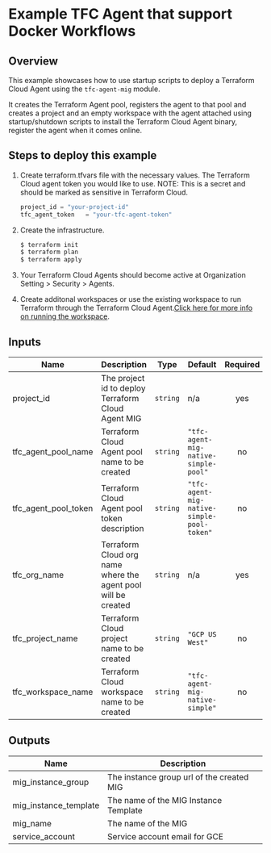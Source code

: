 # Example TFC Agent that support Docker Workflows

## Overview

This example showcases how to use startup scripts to deploy a Terraform Cloud Agent using the `tfc-agent-mig` module.

It creates the Terraform Agent pool, registers the agent to that pool and creates a project and an empty workspace with the agent attached using startup/shutdown scripts to install the Terraform Cloud Agent binary, register the agent when it comes online.

## Steps to deploy this example

1. Create terraform.tfvars file with the necessary values. The Terraform Cloud agent token you would like to use. NOTE: This is a secret and should be marked as sensitive in Terraform Cloud.

    ```tf
    project_id = "your-project-id"
    tfc_agent_token   = "your-tfc-agent-token"
    ```

1. Create the infrastructure.

    ```sh
    $ terraform init
    $ terraform plan
    $ terraform apply
    ```

1. Your Terraform Cloud Agents should become active at Organization Setting > Security > Agents.

1. Create additonal workspaces or use the existing workspace to run Terraform through the Terraform Cloud Agent.[Click here for more info on running the workspace](https://registry.terraform.io/providers/hashicorp/tfe/latest/docs/resources/workspace_run#example-usage).

<!-- BEGINNING OF PRE-COMMIT-TERRAFORM DOCS HOOK -->
## Inputs

| Name | Description | Type | Default | Required |
|------|-------------|------|---------|:--------:|
| project\_id | The project id to deploy Terraform Cloud Agent MIG | `string` | n/a | yes |
| tfc\_agent\_pool\_name | Terraform Cloud Agent pool name to be created | `string` | `"tfc-agent-mig-native-simple-pool"` | no |
| tfc\_agent\_pool\_token | Terraform Cloud Agent pool token description | `string` | `"tfc-agent-mig-native-simple-pool-token"` | no |
| tfc\_org\_name | Terraform Cloud org name where the agent pool will be created | `string` | n/a | yes |
| tfc\_project\_name | Terraform Cloud project name to be created | `string` | `"GCP US West"` | no |
| tfc\_workspace\_name | Terraform Cloud workspace name to be created | `string` | `"tfc-agent-mig-native-simple"` | no |

## Outputs

| Name | Description |
|------|-------------|
| mig\_instance\_group | The instance group url of the created MIG |
| mig\_instance\_template | The name of the MIG Instance Template |
| mig\_name | The name of the MIG |
| service\_account | Service account email for GCE |

 <!-- END OF PRE-COMMIT-TERRAFORM DOCS HOOK -->
